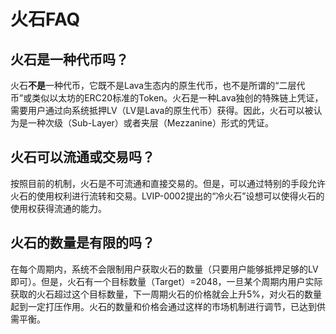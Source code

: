 # 火石FAQ

## 火石是一种代币吗？

火石**不是**一种代币，它既不是Lava生态内的原生代币，也不是所谓的“二层代币”或类似以太坊的ERC20标准的Token。火石是一种Lava独创的特殊链上凭证，需要用户通过向系统抵押LV（LV是Lava的原生代币）获得。因此，火石可以被认为是一种次级（Sub-Layer）或者夹层（Mezzanine）形式的凭证。

## 火石可以流通或交易吗？

按照目前的机制，火石是不可流通和直接交易的。但是，可以通过特别的手段允许火石的使用权利进行流转和交易。LVIP-0002提出的“冷火石”设想可以使得火石的使用权获得流通的能力。

## 火石的数量是有限的吗？

在每个周期内，系统不会限制用户获取火石的数量（只要用户能够抵押足够的LV即可）。但是，火石有一个目标数量（Target）=2048，一旦某个周期内用户实际获取的火石超过这个目标数量，下一周期火石的价格就会上升5%，对火石的数量起到一定打压作用。火石的数量和价格会通过这样的市场机制进行调节，已达到供需平衡。

